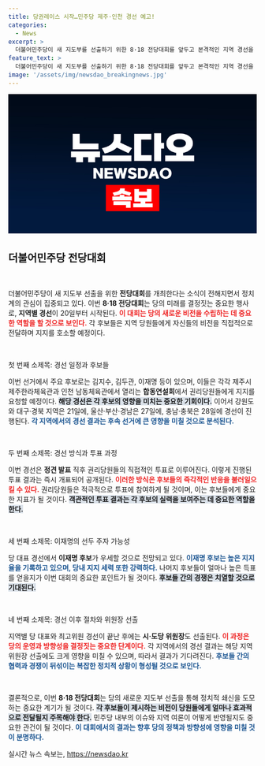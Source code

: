 ```yaml
---
title: 당권레이스 시작…민주당 제주·인천 경선 예고!
categories:
  - News
excerpt: >
  더불어민주당이 새 지도부를 선출하기 위한 8·18 전당대회를 앞두고 본격적인 지역 경선을 시작한다! 당 대표 후보들이 권리당원들의 지지를 호소하며 치열한 경쟁을 펼치는 가운데, 이재명 후보 승리 관측도. 여러분의 목소리가 무엇인지 궁금합니다!
feature_text: >
  더불어민주당이 새 지도부를 선출하기 위한 8·18 전당대회를 앞두고 본격적인 지역 경선을 시작한다! 당 대표 후보들이 권리당원들의 지지를 호소하며 치열한 경쟁을 펼치는 가운데, 이재명 후보 승리 관측도. 여러분의 목소리가 무엇인지 궁금합니다!
image: '/assets/img/newsdao_breakingnews.jpg'
---
```


<p><img src="/assets/img/newsdao_breakingnews.jpg" alt="firstkoreanews 속보" /></p>

<h2 data-ke-size="size26">더불어민주당 전당대회</h2>

<p data-ke-size="size16">&nbsp;</p>

<p>더불어민주당이 새 지도부 선출을 위한 <strong>전당대회</strong>를 개최한다는 소식이 전해지면서 정치계의 관심이 집중되고 있다. 이번 <strong>8·18 전당대회</strong>는 당의 미래를 결정짓는 중요한 행사로, <strong>지역별 경선</strong>이 20일부터 시작된다. <b><span style="color: #ee2323;">이 대회는 당의 새로운 비전을 수립하는 데 중요한 역할을 할 것으로 보인다.</span></b> 각 후보들은 지역 당원들에게 자신들의 비전을 직접적으로 전달하며 지지를 호소할 예정이다.</p>

<p data-ke-size="size16">&nbsp;</p>

<p>첫 번째 소제목: 경선 일정과 후보들</p>

<p>이번 선거에서 주요 후보로는 김지수, 김두관, 이재명 등이 있으며, 이들은 각각 제주시 제주한라체육관과 인천 남동체육관에서 열리는 <strong>합동연설회</strong>에서 권리당원들에게 지지를 요청할 예정이다. <b><span style="background-color: #21538527;">해당 경선은 각 후보의 영향을 미치는 중요한 기회이다.</span></b> 이어서 강원도와 대구·경북 지역은 21일에, 울산·부산·경남은 27일에, 충남·충북은 28일에 경선이 진행된다. <b><span style="color: #1a5490;">각 지역에서의 경선 결과는 후속 선거에 큰 영향을 미칠 것으로 분석된다.</span></b></p>

<p data-ke-size="size16">&nbsp;</p>

<p>두 번째 소제목: 경선 방식과 투표 과정</p>

<p>이번 경선은 <strong>정견 발표</strong> 직후 권리당원들의 직접적인 투표로 이루어진다. 이렇게 진행된 투표 결과는 즉시 개표되어 공개된다. <b><span style="color: #ee2323;">이러한 방식은 후보들의 즉각적인 반응을 불러일으킬 수 있다.</span></b> 권리당원들은 적극적으로 투표에 참여하게 될 것이며, 이는 후보들에게 중요한 지표가 될 것이다. <b><span style="background-color: #21538527;">객관적인 투표 결과는 각 후보의 실력을 보여주는 데 중요한 역할을 한다.</span></b></p>

<p data-ke-size="size16">&nbsp;</p>

<p>세 번째 소제목: 이재명의 선두 주자 가능성</p>

<p>당 대표 경선에서 <strong>이재명 후보</strong>가 우세할 것으로 전망되고 있다. <b><span style="color: #1a5490;">이재명 후보는 높은 지지율을 기록하고 있으며, 당내 지지 세력 또한 강력하다.</span></b> 나머지 후보들이 얼마나 높은 득표를 얻을지가 이번 대회의 중요한 포인트가 될 것이다. <b><span style="background-color: #21538527;">후보들 간의 경쟁은 치열할 것으로 기대된다.</span></b></p>

<p data-ke-size="size16">&nbsp;</p>

<p>네 번째 소제목: 경선 이후 절차와 위원장 선출</p>

<p>지역별 당 대표와 최고위원 경선이 끝난 후에는 <strong>시·도당 위원장</strong>도 선출된다. <b><span style="color: #ee2323;">이 과정은 당의 운영과 방향성을 결정짓는 중요한 단계이다.</span></b> 각 지역에서의 경선 결과는 해당 지역 위원장 선출에도 크게 영향을 미칠 수 있으며, 따라서 결과가 기다려진다. <b><span style="color: #1a5490;">후보들 간의 협력과 경쟁이 뒤섞이는 복잡한 정치적 상황이 형성될 것으로 보인다.</span></b></p>

<p data-ke-size="size16">&nbsp;</p>

<p>결론적으로, 이번 <strong>8·18 전당대회</strong>는 당의 새로운 지도부 선출을 통해 정치적 쇄신을 도모하는 중요한 계기가 될 것이다. <b><span style="background-color: #21538527;">각 후보들이 제시하는 비전이 당원들에게 얼마나 효과적으로 전달될지 주목해야 한다.</span></b> 민주당 내부의 이슈와 지역 여론이 어떻게 반영될지도 중요한 관건이 될 것이다. <b><span style="color: #1a5490;">이 대회에서의 결과는 향후 당의 정책과 방향성에 영향을 미칠 것이 분명하다.</span></b></p>
실시간 뉴스 속보는, <a href="https://newsdao.kr" rel="dofollow">https://newsdao.kr</a>


